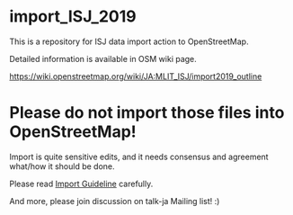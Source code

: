 # import_ISJ_2019
This is a repository for ISJ data import action to OpenStreetMap.

Detailed information is available in OSM wiki page.

https://wiki.openstreetmap.org/wiki/JA:MLIT_ISJ/import2019_outline

# Please do not import those files into OpenStreetMap!
Import is quite sensitive edits, and it needs consensus and agreement what/how it should be done.

Please read [Import Guideline](https://wiki.openstreetmap.org/wiki/Import/Guidelines) carefully.

And more, please join discussion on talk-ja Mailing list! :)
